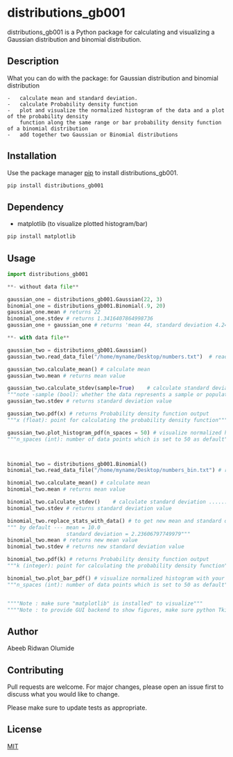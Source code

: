 # distributions_gb001

distributions_gb001 is a Python package  for calculating and visualizing a Gaussian distribution and binomial distribution.

## Description

What you can do with the package:
        for Gaussian distribution and binomial distribution

    -   calculate mean and standard deviation.
    -   calculate Probability density function
    -   plot and visualize the normalized histogram of the data and a plot of the probability density
        function along the same range or bar probability density function of a binomial distribution
    -   add together two Gaussian or Binomial distributions

## Installation

Use the package manager [pip](https://pip.pypa.io/en/stable/) to install distributions_gb001.

```bash
pip install distributions_gb001
```

## Dependency

- matplotlib (to visualize plotted histogram/bar)

```bash
pip install matplotlib
```

## Usage

```python
import distributions_gb001

**- without data file**

gaussian_one = distributions_gb001.Gaussian(22, 3)
binomial_one = distributions_gb001.Binomial(.9, 20)
gaussian_one.mean # returns 22
binomial_one.stdev # returns 1.3416407864998736
gaussian_one + gaussian_one # returns 'mean 44, standard deviation 4.242640687119285'

**- with data file**

gaussian_two = distributions_gb001.Gaussian()
gaussian_two.read_data_file("/home/myname/Desktop/numbers.txt")  # read in data from a txt file

gaussian_two.calculate_mean() # calculate mean
gaussian_two.mean # returns mean value

gaussian_two.calculate_stdev(sample=True)    # calculate standard deviation ...... 
"""note -sample (bool): whether the data represents a sample or population which is set to True as default""" 
gaussian_two.stdev # returns standard deviation value

gaussian_two.pdf(x) # returns Probability density function output
"""x (float): point for calculating the probability density function"""

gaussian_two.plot_histogram_pdf(n_spaces = 50) # visualize normalized histogram with your set spaces
"""n_spaces (int): number of data points which is set to 50 as default"""



binomial_two = distributions_gb001.Binomial()
binomial_two.read_data_file("/home/myname/Desktop/numbers_bin.txt") # read in data from a txt file

binomial_two.calculate_mean() # calculate mean
binomial_two.mean # returns mean value

binomial_two.calculate_stdev()    # calculate standard deviation ...... 
binomial_two.stdev # returns standard deviation value

binomial_two.replace_stats_with_data() # to get new mean and standard deviation from the data set
""" by default --- mean = 10.0
                   standard deviation = 2.23606797749979"""
binomial_two.mean # returns new mean value
binomial_two.stdev # returns new standard deviation value

binomial_two.pdf(k) # returns Probability density function output
"""k (integer): point for calculating the probability density function"""

binomial_two.plot_bar_pdf() # visualize normalized histogram with your set spaces
"""n_spaces (int): number of data points which is set to 50 as default"""


""""Note : make sure "matplotlib" is installed" to visualize""" 
""""Note : to provide GUI backend to show figures, make sure python Tkinter is installed - for linux/ubuntu --- sudo apt install python3-tk""" 
```

## Author
Abeeb Ridwan Olumide

## Contributing
Pull requests are welcome. For major changes, please open an issue first to discuss what you would like to change.

Please make sure to update tests as appropriate.

## License
[MIT](license)
